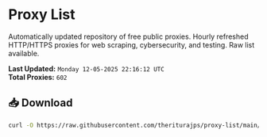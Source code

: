 # Proxy List

Automatically updated repository of free public proxies. Hourly refreshed HTTP/HTTPS proxies for web scraping, cybersecurity, and testing. Raw list available.

**Last Updated:** `Monday 12-05-2025 22:16:12 UTC`  
**Total Proxies:** `602`

## 📥 Download
```bash
curl -O https://raw.githubusercontent.com/theriturajps/proxy-list/main/proxies.txt
